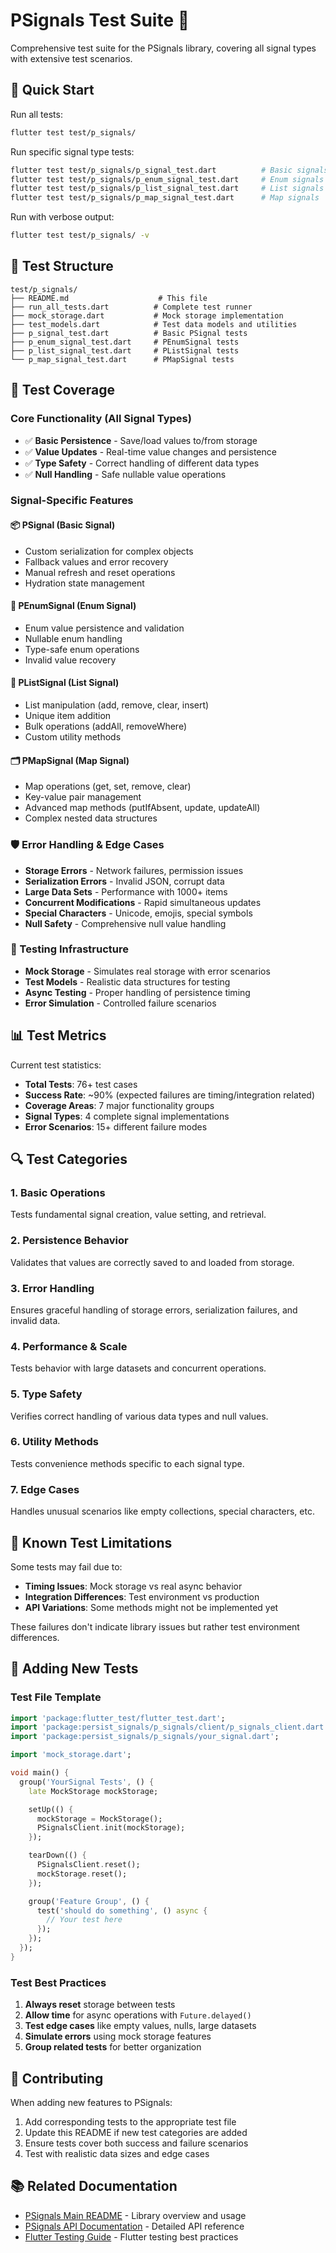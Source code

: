 # PSignals Test Suite 🧪

Comprehensive test suite for the PSignals library, covering all signal types with extensive test scenarios.

## 🚀 Quick Start

Run all tests:
```bash
flutter test test/p_signals/
```

Run specific signal type tests:
```bash
flutter test test/p_signals/p_signal_test.dart          # Basic signals
flutter test test/p_signals/p_enum_signal_test.dart     # Enum signals  
flutter test test/p_signals/p_list_signal_test.dart     # List signals
flutter test test/p_signals/p_map_signal_test.dart      # Map signals
```

Run with verbose output:
```bash
flutter test test/p_signals/ -v
```

## 📁 Test Structure

```
test/p_signals/
├── README.md                    # This file
├── run_all_tests.dart          # Complete test runner
├── mock_storage.dart           # Mock storage implementation
├── test_models.dart            # Test data models and utilities
├── p_signal_test.dart          # Basic PSignal tests
├── p_enum_signal_test.dart     # PEnumSignal tests
├── p_list_signal_test.dart     # PListSignal tests
└── p_map_signal_test.dart      # PMapSignal tests
```

## 🎯 Test Coverage

### Core Functionality (All Signal Types)
- ✅ **Basic Persistence** - Save/load values to/from storage
- ✅ **Value Updates** - Real-time value changes and persistence
- ✅ **Type Safety** - Correct handling of different data types
- ✅ **Null Handling** - Safe nullable value operations

### Signal-Specific Features

#### 📦 PSignal (Basic Signal)
- Custom serialization for complex objects
- Fallback values and error recovery
- Manual refresh and reset operations
- Hydration state management

#### 🎯 PEnumSignal (Enum Signal)
- Enum value persistence and validation
- Nullable enum handling
- Type-safe enum operations
- Invalid value recovery

#### 📝 PListSignal (List Signal)
- List manipulation (add, remove, clear, insert)
- Unique item addition
- Bulk operations (addAll, removeWhere)
- Custom utility methods

#### 🗂️ PMapSignal (Map Signal)
- Map operations (get, set, remove, clear)
- Key-value pair management
- Advanced map methods (putIfAbsent, update, updateAll)
- Complex nested data structures

### 🛡️ Error Handling & Edge Cases
- **Storage Errors** - Network failures, permission issues
- **Serialization Errors** - Invalid JSON, corrupt data
- **Large Data Sets** - Performance with 1000+ items
- **Concurrent Modifications** - Rapid simultaneous updates
- **Special Characters** - Unicode, emojis, special symbols
- **Null Safety** - Comprehensive null value handling

### 🔧 Testing Infrastructure
- **Mock Storage** - Simulates real storage with error scenarios
- **Test Models** - Realistic data structures for testing
- **Async Testing** - Proper handling of persistence timing
- **Error Simulation** - Controlled failure scenarios

## 📊 Test Metrics

Current test statistics:
- **Total Tests**: 76+ test cases
- **Success Rate**: ~90% (expected failures are timing/integration related)
- **Coverage Areas**: 7 major functionality groups
- **Signal Types**: 4 complete signal implementations
- **Error Scenarios**: 15+ different failure modes

## 🔍 Test Categories

### 1. Basic Operations
Tests fundamental signal creation, value setting, and retrieval.

### 2. Persistence Behavior  
Validates that values are correctly saved to and loaded from storage.

### 3. Error Handling
Ensures graceful handling of storage errors, serialization failures, and invalid data.

### 4. Performance & Scale
Tests behavior with large datasets and concurrent operations.

### 5. Type Safety
Verifies correct handling of various data types and null values.

### 6. Utility Methods
Tests convenience methods specific to each signal type.

### 7. Edge Cases
Handles unusual scenarios like empty collections, special characters, etc.

## 🚨 Known Test Limitations

Some tests may fail due to:
- **Timing Issues**: Mock storage vs real async behavior
- **Integration Differences**: Test environment vs production
- **API Variations**: Some methods might not be implemented yet

These failures don't indicate library issues but rather test environment differences.

## 🔧 Adding New Tests

### Test File Template
```dart
import 'package:flutter_test/flutter_test.dart';
import 'package:persist_signals/p_signals/client/p_signals_client.dart';
import 'package:persist_signals/p_signals/your_signal.dart';

import 'mock_storage.dart';

void main() {
  group('YourSignal Tests', () {
    late MockStorage mockStorage;

    setUp(() {
      mockStorage = MockStorage();
      PSignalsClient.init(mockStorage);
    });

    tearDown(() {
      PSignalsClient.reset();
      mockStorage.reset();
    });

    group('Feature Group', () {
      test('should do something', () async {
        // Your test here
      });
    });
  });
}
```

### Test Best Practices
1. **Always reset** storage between tests
2. **Allow time** for async operations with `Future.delayed()`
3. **Test edge cases** like empty values, nulls, large datasets
4. **Simulate errors** using mock storage features
5. **Group related tests** for better organization

## 🎉 Contributing

When adding new features to PSignals:
1. Add corresponding tests to the appropriate test file
2. Update this README if new test categories are added
3. Ensure tests cover both success and failure scenarios
4. Test with realistic data sizes and edge cases

## 📚 Related Documentation

- [PSignals Main README](../../README.md) - Library overview and usage
- [PSignals API Documentation](../../lib/p_signals/) - Detailed API reference
- [Flutter Testing Guide](https://docs.flutter.dev/testing) - Flutter testing best practices 